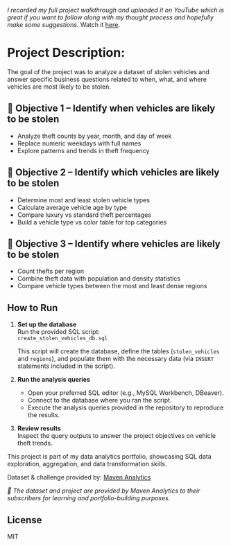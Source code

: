 *I recorded my full project walkthrough and uploaded it on YouTube which is great if you want to follow along with my thought process and hopefully make some suggestions.* Watch it [here](https://youtu.be/oedT6Fkibpk).

# Project Description:

The goal of the project was to analyze a dataset of stolen vehicles and answer specific business questions related to when, what, and where vehicles are most likely to be stolen.

## 🔹 Objective 1 – Identify when vehicles are likely to be stolen

* Analyze theft counts by year, month, and day of week
* Replace numeric weekdays with full names
* Explore patterns and trends in theft frequency

## 🔹 Objective 2 – Identify which vehicles are likely to be stolen

* Determine most and least stolen vehicle types
* Calculate average vehicle age by type
* Compare luxury vs standard theft percentages
* Build a vehicle type vs color table for top categories

## 🔹 Objective 3 – Identify where vehicles are likely to be stolen

* Count thefts per region
* Combine theft data with population and density statistics
* Compare vehicle types between the most and least dense regions

## How to Run

1. **Set up the database**  
   Run the provided SQL script:  
   `create_stolen_vehicles_db.sql`  
   
   This script will create the database, define the tables (`stolen_vehicles` and `regions`), and populate them with the necessary data (via `INSERT` statements included in the script).

2. **Run the analysis queries**  
   - Open your preferred SQL editor (e.g., MySQL Workbench, DBeaver).  
   - Connect to the database where you ran the script.  
   - Execute the analysis queries provided in the repository to reproduce the results.

3. **Review results**  
   Inspect the query outputs to answer the project objectives on vehicle theft trends.


This project is part of my data analytics portfolio, showcasing SQL data exploration, aggregation, and data transformation skills.

Dataset & challenge provided by: [Maven Analytics](https://www.mavenanalytics.io/)

_📌 The dataset and project are provided by Maven Analytics to their subscribers for learning and portfolio-building purposes._

## License

MIT

